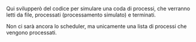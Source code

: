 Qui svilupperò del codice per simulare una coda di processi, che verranno letti
da file, processati (processamento simulato) e terminati.

Non ci sarà ancora lo scheduler, ma unicamente una lista di processi che vengono
processati. 
